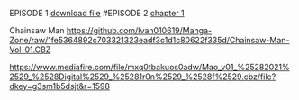 EPISODE 1
[download file](https://drive.google.com/uc?export=download&id=1ALZuwV6gvav0sNW09pYJp4Trgy3PxBtn)
#EPISODE 2
[chapter 1](https://drive.google.com/uc?export=download&id=1ALZuwV6gvav0sNW09pYJp4Trgy3PxBtn)

Chainsaw Man
https://github.com/Ivan010619/Manga-Zone/raw/1fe5364892c703321323eadf3c1d1c80622f335d/Chainsaw-Man-Vol-01.CBZ

https://www.mediafire.com/file/mxq0tbakuos0adw/Mao_v01_%25282021%2529_%2528Digital%2529_%25281r0n%2529_%2528f%2529.cbz/file?dkey=g3sm1b5dsjt&r=1598
